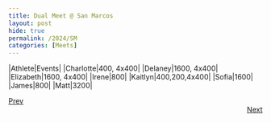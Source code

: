 ```yaml
---
title: Dual Meet @ San Marcos
layout: post
hide: true
permalink: /2024/SM
categories: [Meets]
---
```



|Athlete|Events|
|Charlotte|400, 4x400|
|Delaney|1600, 4x400|
|Elizabeth|1600, 4x400|
|Irene|800|
|Kaitlyn|400,200,4x400|
|Sofia|1600|
|James|800|
|Matt|3200|

<div style="text-align: left"> <a href="{{site.baseurl}}/2024/BI">Prev</a></div> 
<div style="text-align: right"> <a href="{{site.baseurl}}/2024/FR">Next</a></div>